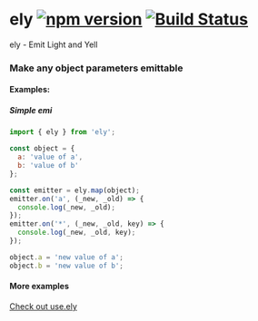 # ely [![npm version](https://img.shields.io/npm/v/ely.svg?style=flat)](https://www.npmjs.com/package/ely) [![Build Status](https://img.shields.io/travis/ranapat/ely/master.svg?style=flat)](https://travis-ci.org/ranapat/ely)
ely - Emit Light and Yell

### Make any object parameters emittable

#### Examples:

##### Simple emi
```javascript
import { ely } from 'ely';

const object = {
  a: 'value of a',
  b: 'value of b'
};

const emitter = ely.map(object);
emitter.on('a', (_new, _old) => {
  console.log(_new, _old);
});
emitter.on('*', (_new, _old, key) => {
  console.log(_new, _old, key);
});

object.a = 'new value of a';
object.b = 'new value of b';

```

#### More examples

[Check out use.ely](http://github.com/ranapat/use.ely)
